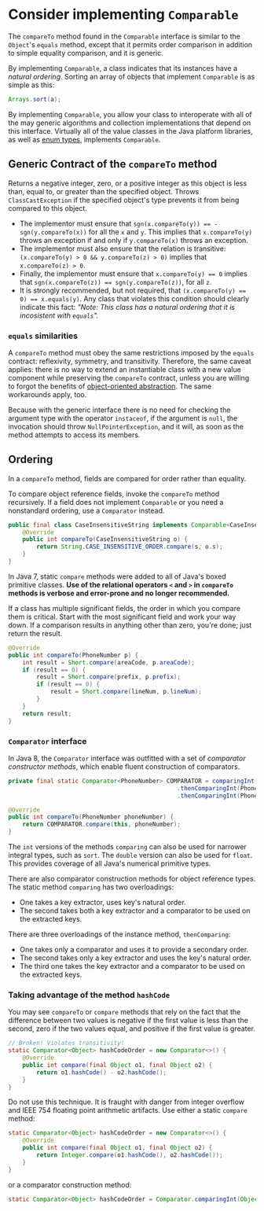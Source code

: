 # Consider implementing ```Comparable```

The ```compareTo``` method found in the ```Comparable``` interface is similar to the ```Object```'s ```equals``` method, except that it permits order comparison in addition to simple equality comparison, and it is generic.

By implementing ```Comparable```, a class indicates that its instances have a _natural ordering_. Sorting an array of objects that implement ```Comparable``` is as simple as this:

```java
Arrays.sort(a);
```

By implementing ```Comparable```, you allow your class to interoperate with all of the may generic algorithms and collection implementations that depend on this interface. Virtually all of the value classes in the Java platform libraries, as well as [enum types](../06_Enums_and_Annotations/34_use_enums_instead_of_int_constants.md), implements ```Comparable```.

## Generic Contract of the ```compareTo``` method

Returns a negative integer, zero, or a positive integer as this object is less than, equal to, or greater than the specified object. Throws ```ClassCastException``` if the specified object's type prevents it from being compared to this object.

* The implementor must ensure that ```sgn(x.compareTo(y)) == -sgn(y.compareTo(x))``` for all the ```x``` and ```y```. This implies that ```x.compareTo(y)``` throws an exception if and only if ```y.compareTo(x)``` throws an exception.
* The implementor must also ensure that the relation is transitive: ```(x.compareTo(y) > 0 && y.compareTo(z) > 0)``` implies that ```x.compareTo(z) > 0```.
* Finally, the implementor must ensure that ```x.compareTo(y) == 0``` implies that ```sgn(x.compareTo(z)) == sgn(y.compareTo(z))```, for all ```z```.
* It is strongly recommended, but not required, that ```(x.compareTo(y) == 0) == x.equals(y)```. Any class that violates this condition should clearly indicate this fact: _"Note: This class has a natural ordering that it is incosistent with ```equals```"._

### ```equals``` similarities

A ```compareTo``` method must obey the same restrictions imposed by the ```equals``` contract: reflexivity, symmetry, and transitivity. Therefore, the same caveat applies: there is no way to extend an instantiable class with a new value component while preserving the ```compareTo``` contract, unless you are willing to forgot the benefits of [object-oriented abstraction](10_obey_the_general_contract_when_overriding_equals.md). The same workarounds apply, too.

Because with the generic interface there is no need for checking the argument type with the operator ```instaceof```, if the argument is ```null```, the invocation should throw ```NullPointerException```, and it will, as soon as the method attempts to access its members.

## Ordering

In a ```compareTo``` method, fields are compared for order rather than equality.

To compare object reference fields, invoke the ```compareTo``` method recursively. If a field does not implement ```Comparable``` or you need a nonstandard ordering, use a ```Comparator``` instead.

```java
public final class CaseInsensitiveString implements Comparable<CaseInsensitiveString> {
    @Override
    public int compareTo(CaseInsensitiveString o) {
        return String.CASE_INSENSITIVE_ORDER.compare(s, o.s);
    }
}
```

In Java 7, static ```compare``` methods were added to all of Java's boxed primitive classes. **Use of the relational operators ```<``` and ```>``` in ```compareTo``` methods is verbose and error-prone and no longer recommended.**

If a class has multiple significant fields, the order in which you compare them is critical. Start with the most significant field and work your way down. If a comparison results in anything other than zero, you're done; just return the result.

```java
@Override
public int compareTo(PhoneNumber p) {
    int result = Short.compare(areaCode, p.areaCode);
    if (result == 0) {
        result = Short.compare(prefix, p.prefix);
        if (result == 0) {
            result = Short.compare(lineNum, p.lineNum);
        }
    }
    return result;
}
```

### ```Comparator``` interface

In Java 8, the ```Comparator``` interface was outfitted with a set of _comparator constructor methods_, which enable fluent construction of comparators.

```java
private final static Comparator<PhoneNumber> COMPARATOR = comparingInt(PhoneNumber::areaCode)
                                                .thenComparingInt(PhoneNumber::prefix)
                                                .thenComparingInt(PhoneNumber::lineNum);

@Override
public int compareTo(PhoneNumber phoneNumber) {
    return COMPARATOR.compare(this, phoneNumber);
}
```

The ```int``` versions of the methods ```comparing``` can also be used for narrower integral types, such as ```sort```. The ```double``` version can also be used for ```float```. This provides coverage of all Java's numerical primitive types.

There are also comparator construction methods for object reference types. The static method ```comparing``` has two overloadings:

* One takes a key extractor, uses key's natural order.
* The second takes both a key extractor and a comparator to be used on the extracted keys.

There are three overloadings of the instance method, ```thenComparing```:

* One takes only a comparator and uses it to provide a secondary order.
* The second takes only a key extractor and uses the key's natural order.
* The third one takes the key extractor and a comparator to be used on the extracted keys.

### Taking advantage of the method ```hashCode```

You may see ```compareTo``` or ```compare``` methods that rely on the fact that the difference between two values is negative if the first value is less than the second, zero if the two values equal, and positive if the first value is greater.

```java
// Broken! Violates transitivity!
static Comparator<Object> hashCodeOrder = new Comparator<>() {
    @Override
    public int compare(final Object o1, final Object o2) {
        return o1.hashCode() - o2.hashCode();
    }
}
```

Do not use this technique. It is fraught with danger from integer overflow and IEEE 754 floating point arithmetic artifacts. Use either a static ```compare``` method:

```java
static Comparator<Object> hashCodeOrder = new Comparator<>() {
    @Override
    public int compare(final Object o1, final Object o2) {
        return Integer.compare(o1.hashCode(), o2.hashCode());
    }
}
```

or a comparator construction method:

```java
static Comparator<Object> hashCodeOrder = Comparator.comparingInt(Object::hashCode);
```
